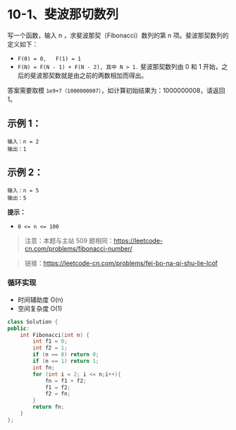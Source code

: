 # 10-1、斐波那切数列
写一个函数，输入 n ，求斐波那契（Fibonacci）数列的第 n 项。斐波那契数列的定义如下：

- `F(0) = 0,   F(1) = 1`
- `F(N) = F(N - 1) + F(N - 2), 其中 N > 1.`
斐波那契数列由 0 和 1 开始，之后的斐波那契数就是由之前的两数相加而得出。

答案需要取模 `1e9+7（1000000007）`，如计算初始结果为：1000000008，请返回 1。

## 示例 1：
```
输入：n = 2
输出：1
```
## 示例 2：
```
输入：n = 5
输出：5
```

**提示：**

- `0 <= n <= 100`

> 注意：本题与主站 509 题相同：https://leetcode-cn.com/problems/fibonacci-number/

> 链接：https://leetcode-cn.com/problems/fei-bo-na-qi-shu-lie-lcof


### 循环实现 
- 时间辅助度 O(n)
- 空间复杂度 O(1)
```cpp
class Solution {
public:
    int Fibonacci(int n) {
        int f1 = 0;
        int f2 = 1;
        if (n == 0) return 0;
        if (n == 1) return 1;
        int fn;
        for (int i = 2; i <= n;i++){
            fn = f1 + f2;
            f1 = f2;
            f2 = fn;
        }
        return fn;
    }
};

```